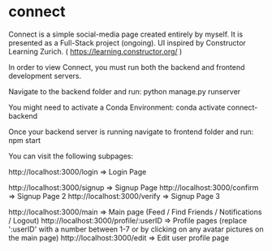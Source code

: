 # connect

Connect is a simple social-media page created entirely by myself.
It is presented as a Full-Stack project (ongoing).
UI inspired by Constructor Learning Zurich. ( https://learning.constructor.org/ )

In order to view Connect, you must run both the backend and frontend development servers.

Navigate to the backend folder and run:
python manage.py runserver

You might need to activate a Conda Environment:
conda activate connect-backend

Once your backend server is running navigate to frontend folder and run:
npm start

You can visit the following subpages:

http://localhost:3000/login => Login Page

http://localhost:3000/signup => Signup Page
http://localhost:3000/confirm => Signup Page 2
http://localhost:3000/verify => Signup Page 3

http://localhost:3000/main => Main page (Feed / Find Friends / Notifications / Logout)
http://localhost:3000/profile/:userID => Profile pages (replace ':userID' with a number between 1-7 or by clicking on any avatar pictures on the main page)
http://localhost:3000/edit => Edit user profile page
